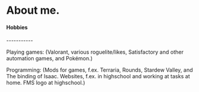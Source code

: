 <body>
  
  <h1>
    About me.
  </h1>
  
  <h4>
      <strong>
        Hobbies
      </strong>
  </h4>

  <p>
    -----------
  </p>

  <p>
    Playing games: (Valorant, various roguelite/likes, Satisfactory and other automation games, and Pokémon.)
  </p>

  <p>
    Programming: (Mods for games, f.ex. Terraria, Rounds, Stardew Valley, and The binding of Isaac. Websites, f.ex. in highschool and working at tasks at home. FMS logo at highschool.)
  </p>

</body>
